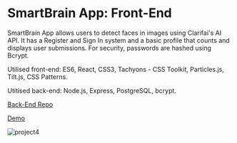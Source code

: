 # SmartBrain App: Front-End

SmartBrain App allows users to detect faces in images using Clarifai's AI API. It has a Register and Sign In system and a basic profile that counts and displays user submissions. For security, passwords are hashed using Bcrypt.
 
Utilised front-end: ES6, React, CSS3, Tachyons - CSS Toolkit, Particles.js, Tilt.js, CSS Patterns.

Utitised back-end: Node.js, Express, PostgreSQL, bcrypt.

[Back-End Repo](https://github.com/epletnev/face-recognition-brain-api)

[Demo](https://my-smart-face-app.herokuapp.com/)

![project4](https://user-images.githubusercontent.com/57327617/129597847-3fad73b8-1add-4735-9c63-e9aaaacf3e64.jpeg)

